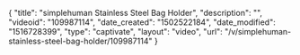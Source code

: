{
    "title": "simplehuman Stainless Steel Bag Holder",
    "description": "",
    "videoid": "109987114",
    "date_created": "1502522184",
    "date_modified": "1516728399",
    "type": "captivate",
    "layout": "video",
    "url": "\/v\/simplehuman-stainless-steel-bag-holder\/109987114"
}